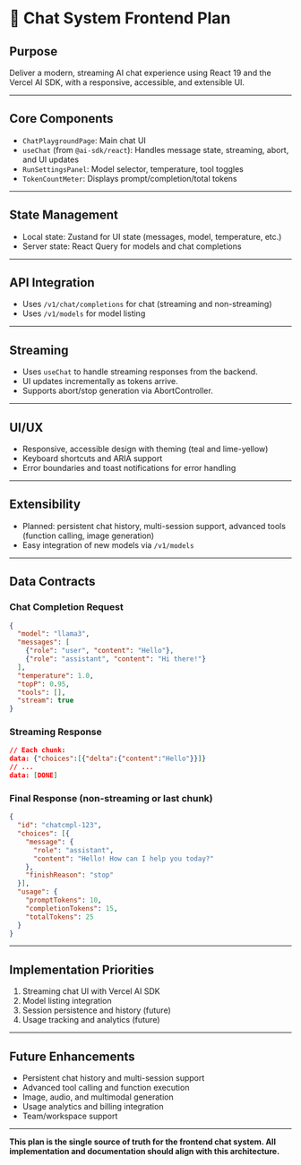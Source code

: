 # 🧩 Chat System Frontend Plan

## Purpose
Deliver a modern, streaming AI chat experience using React 19 and the Vercel AI SDK, with a responsive, accessible, and extensible UI.

---

## Core Components
- `ChatPlaygroundPage`: Main chat UI
- `useChat` (from `@ai-sdk/react`): Handles message state, streaming, abort, and UI updates
- `RunSettingsPanel`: Model selector, temperature, tool toggles
- `TokenCountMeter`: Displays prompt/completion/total tokens

---

## State Management
- Local state: Zustand for UI state (messages, model, temperature, etc.)
- Server state: React Query for models and chat completions

---

## API Integration
- Uses `/v1/chat/completions` for chat (streaming and non-streaming)
- Uses `/v1/models` for model listing

---

## Streaming
- Uses `useChat` to handle streaming responses from the backend.
- UI updates incrementally as tokens arrive.
- Supports abort/stop generation via AbortController.

---

## UI/UX
- Responsive, accessible design with theming (teal and lime-yellow)
- Keyboard shortcuts and ARIA support
- Error boundaries and toast notifications for error handling

---

## Extensibility
- Planned: persistent chat history, multi-session support, advanced tools (function calling, image generation)
- Easy integration of new models via `/v1/models`

---

## Data Contracts

### Chat Completion Request
```json
{
  "model": "llama3",
  "messages": [
    {"role": "user", "content": "Hello"},
    {"role": "assistant", "content": "Hi there!"}
  ],
  "temperature": 1.0,
  "topP": 0.95,
  "tools": [],
  "stream": true
}
```

### Streaming Response
```json
// Each chunk:
data: {"choices":[{"delta":{"content":"Hello"}}]}
// ...
data: [DONE]
```

### Final Response (non-streaming or last chunk)
```json
{
  "id": "chatcmpl-123",
  "choices": [{
    "message": {
      "role": "assistant",
      "content": "Hello! How can I help you today?"
    },
    "finishReason": "stop"
  }],
  "usage": {
    "promptTokens": 10,
    "completionTokens": 15,
    "totalTokens": 25
  }
}
```

---

## Implementation Priorities
1. Streaming chat UI with Vercel AI SDK
2. Model listing integration
3. Session persistence and history (future)
4. Usage tracking and analytics (future)

---

## Future Enhancements
- Persistent chat history and multi-session support
- Advanced tool calling and function execution
- Image, audio, and multimodal generation
- Usage analytics and billing integration
- Team/workspace support

---

**This plan is the single source of truth for the frontend chat system. All implementation and documentation should align with this architecture.**
